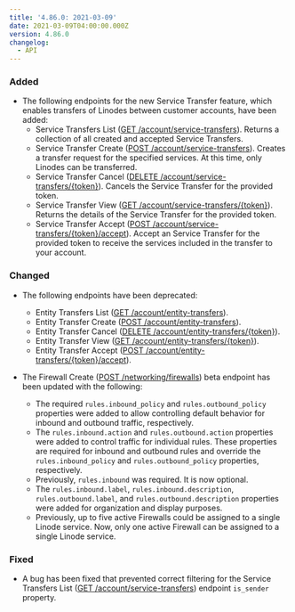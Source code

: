 ```yaml
---
title: '4.86.0: 2021-03-09'
date: 2021-03-09T04:00:00.000Z
version: 4.86.0
changelog:
  - API
---
```


### Added

- The following endpoints for the new Service Transfer feature, which enables transfers of Linodes between customer accounts, have been added:
  - Service Transfers List ([GET /account/service-transfers](https://linode.com/docs/api/account/#service-transfers-list)). Returns a collection of all created and accepted Service Transfers.
  - Service Transfer Create ([POST /account/service-transfers](https://linode.com/docs/api/account/#service-transfer-create)). Creates a transfer request for the specified services. At this time, only Linodes can be transferred.
  - Service Transfer Cancel ([DELETE /account/service-transfers/{token}](https://linode.com/docs/api/account/#service-transfer-cancel)). Cancels the Service Transfer for the provided token.
  - Service Transfer View ([GET /account/service-transfers/{token}](https://linode.com/docs/api/account/#service-transfer-view)). Returns the details of the Service Transfer for the provided token.
  - Service Transfer Accept ([POST /account/service-transfers/{token}/accept](https://linode.com/docs/api/account/#service-transfer-accept)). Accept an Service Transfer for the provided token to receive the services included in the transfer to your account.

### Changed

- The following endpoints have been deprecated:
  - Entity Transfers List ([GET /account/entity-transfers](https://linode.com/docs/api/account/#entity-transfers-list)).
  - Entity Transfer Create ([POST /account/entity-transfers](https://linode.com/docs/api/account/#entity-transfer-create)).
  - Entity Transfer Cancel ([DELETE /account/entity-transfers/{token}](https://linode.com/docs/api/account/#entity-transfer-cancel)).
  - Entity Transfer View ([GET /account/entity-transfers/{token}](https://linode.com/docs/api/account/#entity-transfer-view)).
  - Entity Transfer Accept ([POST /account/entity-transfers/{token}/accept](https://linode.com/docs/api/account/#entity-transfer-accept)).

- The Firewall Create ([POST /networking/firewalls](https://linode.com/docs/api/networking/#firewall-create)) beta endpoint has been updated with the following:
  - The required `rules.inbound_policy` and `rules.outbound_policy` properties were added to allow controlling default behavior for inbound and outbound traffic, respectively.
  - The `rules.inbound.action` and `rules.outbound.action` properties were added to control traffic for individual rules. These properties are required for inbound and outbound rules and override the `rules.inbound_policy` and `rules.outbound_policy` properties, respectively.
  - Previously, `rules.inbound` was required. It is now optional.
  - The `rules.inbound.label`, `rules.inbound.description`, `rules.outbound.label`, and `rules.outbound.description` properties were added for organization and display purposes.
  - Previously, up to five active Firewalls could be assigned to a single Linode service. Now, only one active Firewall can be assigned to a single Linode service.

### Fixed

- A bug has been fixed that prevented correct filtering for the Service Transfers List ([GET /account/service-transfers](https://linode.com/docs/api/account/#service-transfers-list)) endpoint `is_sender` property.
